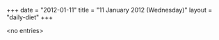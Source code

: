 +++
date = "2012-01-11"
title = "11 January 2012 (Wednesday)"
layout = "daily-diet"
+++


\<no entries\>

